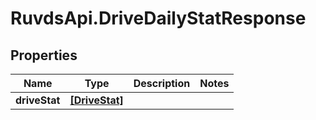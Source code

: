 # RuvdsApi.DriveDailyStatResponse

## Properties

Name | Type | Description | Notes
------------ | ------------- | ------------- | -------------
**driveStat** | [**[DriveStat]**](DriveStat.md) |  | 


